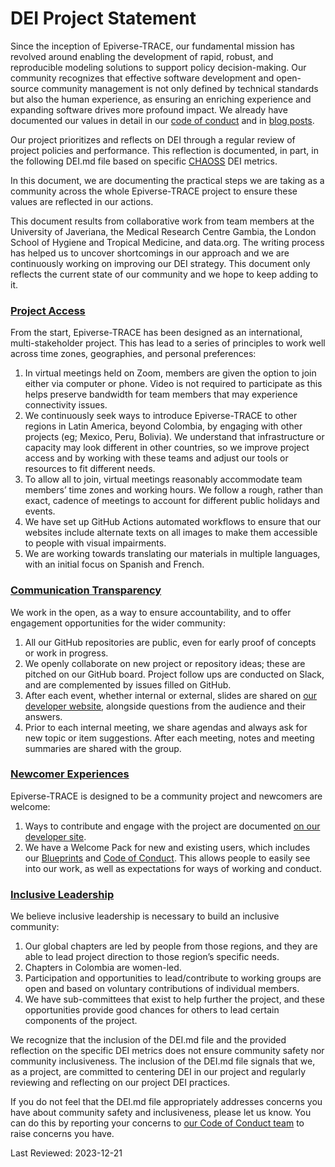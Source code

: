 # DEI Project Statement

Since the inception of Epiverse-TRACE, our fundamental mission has revolved around enabling the development of rapid, robust, and reproducible modeling solutions to support policy decision-making. Our community recognizes that effective software development and open-source community management is not only defined by technical standards but also the human experience, as ensuring an enriching experience and expanding software drives more profound impact.
We already have documented our values in detail in our [code of conduct](./CODE_OF_CONDUCT.md) and in [blog posts](https://data.org/news/epiverse-trace-a-values-based-approach-to-open-source-ecosystems/). 

Our project prioritizes and reflects on DEI through a regular review of project policies and performance. This reflection is documented, in part, in the following DEI.md file based on specific [CHAOSS](https://chaoss.community) DEI metrics.

In this document, we are documenting the practical steps we are taking as a community across the whole Epiverse-TRACE project to ensure these values are reflected in our actions.

This document results from collaborative work from team members at the University of Javeriana, the Medical Research Centre Gambia, the London School of Hygiene and Tropical Medicine, and data.org.
The writing process has helped us to uncover shortcomings in our approach and we are continuously working on improving our DEI strategy. This document only reflects the current state of our community and we hope to keep adding to it.

### [Project Access](https://chaoss.community/?p=4953)

From the start, Epiverse-TRACE has been designed as an international, multi-stakeholder project. This has lead to a series of principles to work well across time zones, geographies, and personal preferences:

1. In virtual meetings held on Zoom, members are given the option to join either via computer or phone. Video is not required to participate as this helps preserve bandwidth for team members that may experience connectivity issues. 
2. We continuously seek ways to introduce Epiverse-TRACE to other regions in Latin America, beyond Colombia, by engaging with other projects (eg; Mexico, Peru, Bolivia). We understand that infrastructure or capacity may look different in other countries, so we improve project access and by working with these teams and adjust our tools or resources to fit different needs.
3. To allow all to join, virtual meetings reasonably accommodate team members’ time zones and working hours. We follow a rough, rather than exact, cadence of meetings to account for different public holidays and events.
4. We have set up GitHub Actions automated workflows to ensure that our websites include alternate texts on all images to make them accessible to people with visual impairments.
5. We are working towards translating our materials in multiple languages, with an initial focus on Spanish and French.

### [Communication Transparency](https://chaoss.community/?p=4957)

We work in the open, as a way to ensure accountability, and to offer engagement opportunities for the wider community:

1. All our GitHub repositories are public, even for early proof of concepts or work in progress.
2. We openly collaborate on new project or repository ideas; these are pitched on our GitHub board. Project follow ups are conducted on Slack, and are complemented by issues filled on GitHub.
3. After each event, whether internal or external, slides are shared on [our developer website](https://epiverse-trace.github.io/presentations.html), alongside questions from the audience and their answers.
4. Prior to each internal meeting, we share agendas and always ask for new topic or item suggestions. After each meeting, notes and meeting summaries are shared with the group.

### [Newcomer Experiences](https://chaoss.community/?p=4891)

Epiverse-TRACE is designed to be a community project and newcomers are welcome:

1. Ways to contribute and engage with the project are documented [on our developer site](https://epiverse-trace.github.io/get-involved.html).
2. We have a Welcome Pack for new and existing users, which includes our [Blueprints](https://epiverse-trace.github.io/blueprints) and [Code of Conduct](./CODE_OF_CONDUCT.md). This allows people to easily see into our work, as well as expectations for ways of working and conduct.

### [Inclusive Leadership](https://chaoss.community/?p=3522)

We believe inclusive leadership is necessary to build an inclusive community:

1. Our global chapters are led by people from those regions, and they are able to lead project direction to those region’s specific needs.
2. Chapters in Colombia are women-led.
3. Participation and opportunities to lead/contribute to working groups are open and based on voluntary contributions of individual members. 
4. We have sub-committees that exist to help further the project, and these opportunities provide good chances for others to lead certain components of the project.


We recognize that the inclusion of the DEI.md file and the provided reflection on the specific DEI metrics does not ensure community safety nor community inclusiveness. The inclusion of the DEI.md file signals that we, as a project, are committed to centering DEI in our project and regularly reviewing and reflecting on our project DEI practices.

If you do not feel that the DEI.md file appropriately addresses concerns you have about community safety and inclusiveness, please let us know. You can do this by reporting your concerns to [our Code of Conduct team](./CODE_OF_CONDUCT.md) to raise concerns you have. 

Last Reviewed: 2023-12-21
